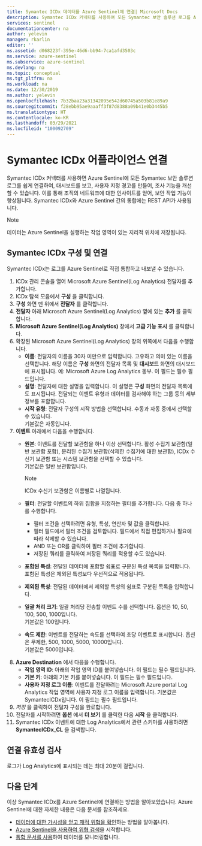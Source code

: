```yaml
---
title: Symantec ICDx 데이터를 Azure Sentinel에 연결| Microsoft Docs
description: Symantec ICDx 커넥터를 사용하여 모든 Symantec 보안 솔루션 로그를 Azure Sentinel에 쉽게 연결하는 방법 알아보기.
services: sentinel
documentationcenter: na
author: yelevin
manager: rkarlin
editor: ''
ms.assetid: d068223f-395e-46d6-bb94-7ca1afd3503c
ms.service: azure-sentinel
ms.subservice: azure-sentinel
ms.devlang: na
ms.topic: conceptual
ms.tgt_pltfrm: na
ms.workload: na
ms.date: 12/30/2019
ms.author: yelevin
ms.openlocfilehash: 7b32baa23a31342095e542d60745a503b81e89a9
ms.sourcegitcommit: f28ebb95ae9aaaff3f87d8388a09b41e0b3445b5
ms.translationtype: HT
ms.contentlocale: ko-KR
ms.lasthandoff: 03/29/2021
ms.locfileid: "100092709"
---
```

# <a name="connect-your-symantec-icdx-appliance"></a>Symantec ICDx 어플라이언스 연결 



Symantec ICDx 커넥터를 사용하면 Azure Sentinel에 모든 Symantec 보안 솔루션 로그를 쉽게 연결하여, 대시보드를 보고, 사용자 지정 경고를 만들어, 조사 기능을 개선할 수 있습니다. 이를 통해 조직의 네트워크에 대한 인사이트를 얻어, 보안 작업 기능이 향상됩니다. Symantec ICDx와 Azure Sentinel 간의 통합에는 REST API가 사용됩니다.


> [!NOTE]
> 데이터는 Azure Sentinel을 실행하는 작업 영역이 있는 지리적 위치에 저장됩니다.

## <a name="configure-and-connect-symantec-icdx"></a>Symantec ICDx 구성 및 연결 

Symantec ICDx는 로그를 Azure Sentinel로 직접 통합하고 내보낼 수 있습니다.

1. ICDx 관리 콘솔을 열어 Microsoft Azure Sentinel(Log Analytics) 전달자를 추가합니다.
2. ICDx 탐색 모음에서 **구성** 을 클릭합니다. 
3. **구성** 화면 맨 위에서 **전달자** 를 클릭합니다.
4. **전달자** 아래 Microsoft Azure Sentinel(Log Analytics) 옆에 있는 **추가** 를 클릭합니다. 
4. **Microsoft Azure Sentinel(Log Analytics)** 창에서 **고급 기능 표시** 를 클릭합니다. 
5. 확장된 Microsoft Azure Sentinel(Log Analytics) 창의 위쪽에서 다음을 수행합니다.
    -   **이름**: 전달자의 이름을 30자 미만으로 입력합니다. 고유하고 의미 있는 이름을 선택합니다. 해당 이름은 **구성** 화면의 전달자 목록 및 **대시보드** 화면의 대시보드에 표시됩니다. 예: Microsoft Azure Log Analytics 동부. 이 필드는 필수 필드입니다.
    -   **설명**: 전달자에 대한 설명을 입력합니다. 이 설명은 **구성** 화면의 전달자 목록에도 표시됩니다. 전달되는 이벤트 유형과 데이터를 검사해야 하는 그룹 등의 세부 정보를 포함합니다.
    -   **시작 유형**: 전달자 구성의 시작 방법을 선택합니다. 수동과 자동 중에서 선택할 수 있습니다.<br>기본값은 자동입니다. 
6. **이벤트** 아래에서 다음을 수행합니다. 
    - **원본**: 이벤트를 전달할 보관함을 하나 이상 선택합니다. 활성 수집기 보관함(일반 보관함 포함), 분리된 수집기 보관함(삭제한 수집기에 대한 보관함), ICDx 수신기 보관함 또는 시스템 보관함을 선택할 수 있습니다. <br>기본값은 일반 보관함입니다.
      > [!NOTE]
      > ICDx 수신기 보관함은 이름별로 나열됩니다. 
 
    - **필터**: 전달할 이벤트의 하위 집합을 지정하는 필터를 추가합니다. 다음 중 하나를 수행합니다.
        - 필터 조건을 선택하려면 유형, 특성, 연산자 및 값을 클릭합니다. 
        - 필터 필드에서 필터 조건을 검토합니다. 필드에서 직접 편집하거나 필요에 따라 삭제할 수 있습니다.
        - AND 또는 OR를 클릭하여 필터 조건에 추가합니다.
        - 저장된 쿼리를 클릭하여 저장된 쿼리를 적용할 수도 있습니다.
    - **포함된 특성**: 전달된 데이터에 포함할 쉼표로 구분된 특성 목록을 입력합니다. 포함된 특성은 제외된 특성보다 우선적으로 적용됩니다.
    - **제외된 특성**: 전달된 데이터에서 제외할 특성의 쉼표로 구분된 목록을 입력합니다.
    - **일괄 처리 크기**: 일괄 처리당 전송할 이벤트 수를 선택합니다. 옵션은 10, 50, 100, 500, 1000입니다.<br>기본값은 100입니다. 
    - **속도 제한**: 이벤트를 전달하는 속도를 선택하여 초당 이벤트로 표시합니다. 옵션은 무제한, 500, 1000, 5000, 10000입니다. <br> 기본값은 5000입니다. 
7. **Azure Destination** 에서 다음을 수행합니다. 
    - **작업 영역 ID**: 아래의 작업 영역 ID를 붙여넣습니다. 이 필드는 필수 필드입니다.
    - **기본 키**: 아래의 기본 키를 붙여넣습니다. 이 필드는 필수 필드입니다.
    - **사용자 지정 로그 이름**: 이벤트를 전달하려는 Microsoft Azure portal Log Analytics 작업 영역에 사용자 지정 로그 이름을 입력합니다. 기본값은 SymantecICDx입니다. 이 필드는 필수 필드입니다.
8. *저장* 을 클릭하여 전달자 구성을 완료합니다. 
9. 전달자를 시작하려면 **옵션** 에서 **더 보기** 를 클릭한 다음 **시작** 을 클릭합니다.
10. Symantec ICDx 이벤트에 대한 Log Analytics에서 관련 스키마를 사용하려면 **SymantecICDx_CL** 을 검색합니다.


## <a name="validate-connectivity"></a>연결 유효성 검사

로그가 Log Analytics에 표시되는 데는 최대 20분이 걸립니다. 



## <a name="next-steps"></a>다음 단계
이상 Symantec ICDx를 Azure Sentinel에 연결하는 방법을 알아보았습니다. Azure Sentinel에 대한 자세한 내용은 다음 문서를 참조하세요.
- [데이터에 대한 가시성을 얻고 재적 위협을 확인](quickstart-get-visibility.md)하는 방법을 알아봅니다.
- [Azure Sentinel을 사용하여 위협 검색](tutorial-detect-threats-built-in.md)을 시작합니다.
- [통합 문서를 사용](tutorial-monitor-your-data.md)하여 데이터를 모니터링합니다.


